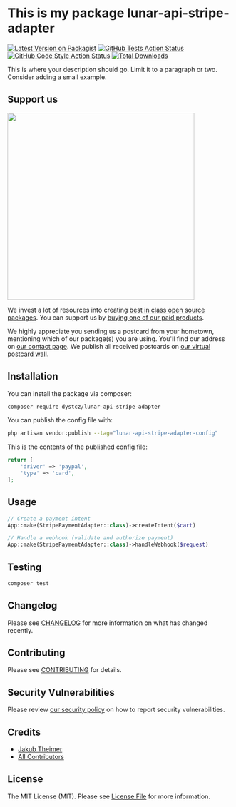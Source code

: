 # This is my package lunar-api-stripe-adapter

[![Latest Version on Packagist](https://img.shields.io/packagist/v/dystcz/lunar-api-stripe-adapter.svg?style=flat-square)](https://packagist.org/packages/dystcz/lunar-api-stripe-adapter)
[![GitHub Tests Action Status](https://img.shields.io/github/actions/workflow/status/dystcz/lunar-api-stripe-adapter/run-tests.yml?branch=main&label=tests&style=flat-square)](https://github.com/dystcz/lunar-api-stripe-adapter/actions?query=workflow%3Arun-tests+branch%3Amain)
[![GitHub Code Style Action Status](https://img.shields.io/github/actions/workflow/status/dystcz/lunar-api-stripe-adapter/fix-php-code-style-issues.yml?branch=main&label=code%20style&style=flat-square)](https://github.com/dystcz/lunar-api-stripe-adapter/actions?query=workflow%3A"Fix+PHP+code+style+issues"+branch%3Amain)
[![Total Downloads](https://img.shields.io/packagist/dt/dystcz/lunar-api-stripe-adapter.svg?style=flat-square)](https://packagist.org/packages/dystcz/lunar-api-stripe-adapter)

This is where your description should go. Limit it to a paragraph or two. Consider adding a small example.

## Support us

[<img src="https://github-ads.s3.eu-central-1.amazonaws.com/lunar-api-stripe-adapter.jpg?t=1" width="419px" />](https://spatie.be/github-ad-click/lunar-api-stripe-adapter)

We invest a lot of resources into creating [best in class open source packages](https://spatie.be/open-source). You can support us by [buying one of our paid products](https://spatie.be/open-source/support-us).

We highly appreciate you sending us a postcard from your hometown, mentioning which of our package(s) you are using. You'll find our address on [our contact page](https://spatie.be/about-us). We publish all received postcards on [our virtual postcard wall](https://spatie.be/open-source/postcards).

## Installation

You can install the package via composer:

```bash
composer require dystcz/lunar-api-stripe-adapter
```

You can publish the config file with:

```bash
php artisan vendor:publish --tag="lunar-api-stripe-adapter-config"
```

This is the contents of the published config file:

```php
return [
    'driver' => 'paypal',
    'type' => 'card',
];
```

## Usage

```php
// Create a payment intent
App::make(StripePaymentAdapter::class)->createIntent($cart)

// Handle a webhook (validate and authorize payment)
App::make(StripePaymentAdapter::class)->handleWebhook($request)
```

## Testing

```bash
composer test
```

## Changelog

Please see [CHANGELOG](CHANGELOG.md) for more information on what has changed recently.

## Contributing

Please see [CONTRIBUTING](CONTRIBUTING.md) for details.

## Security Vulnerabilities

Please review [our security policy](../../security/policy) on how to report security vulnerabilities.

## Credits

- [Jakub Theimer](https://github.com/dystcz)
- [All Contributors](../../contributors)

## License

The MIT License (MIT). Please see [License File](LICENSE.md) for more information.
